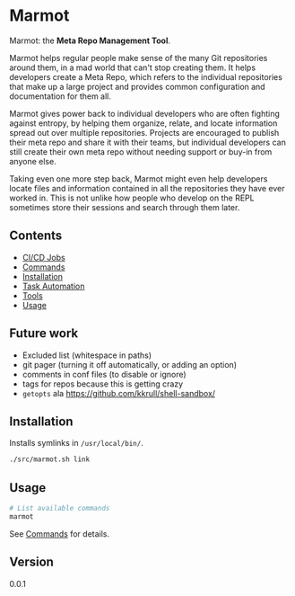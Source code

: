 # Marmot

Marmot: the **Meta Repo Management Tool**.

Marmot helps regular people make sense of the many Git repositories around them, in a mad world that
can't stop creating them.  It helps developers create a Meta Repo, which refers to the individual
repositories that make up a large project and provides common configuration and documentation for
them all.

Marmot gives power back to individual developers who are often fighting against entropy, by helping
them organize, relate, and locate information spread out over multiple repositories.  Projects are
encouraged to publish their meta repo and share it with their teams, but individual developers can
still create their own meta repo without needing support or buy-in from anyone else.

Taking even one more step back, Marmot might even help developers locate files and information
contained in all the repositories they have ever worked in.  This is not unlike how people who
develop on the REPL sometimes store their sessions and search through them later.

## Contents

- [CI/CD Jobs](./doc/cicd-jobs.md)
- [Commands](./doc/commands.md)
- [Installation](#installation)
- [Task Automation](./doc/task-automation.md)
- [Tools](./doc/tools.md)
- [Usage](#usage)

## Future work

- Excluded list (whitespace in paths)
- git pager (turning it off automatically, or adding an option)
- comments in conf files (to disable or ignore)
- tags for repos because this is getting crazy
- `getopts` ala <https://github.com/kkrull/shell-sandbox/>

## Installation

Installs symlinks in `/usr/local/bin/`.

```sh
./src/marmot.sh link
```

## Usage

```sh
# List available commands
marmot
```

See [Commands](./doc/commands.md) for details.

## Version

0.0.1
